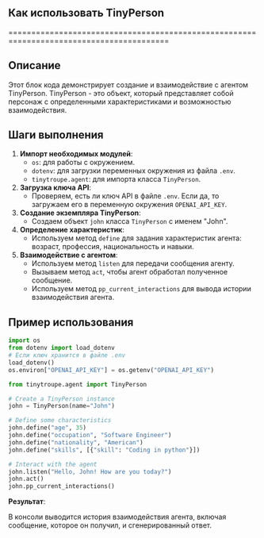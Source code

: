 ## Как использовать TinyPerson
=========================================================================================

Описание
-------------------------
Этот блок кода демонстрирует создание и взаимодействие с агентом TinyPerson. TinyPerson - это объект, который представляет собой персонаж с определенными характеристиками и возможностью взаимодействия.

Шаги выполнения
-------------------------
1. **Импорт необходимых модулей**: 
    - `os`: для работы с окружением.
    - `dotenv`: для загрузки переменных окружения из файла `.env`.
    - `tinytroupe.agent`: для импорта класса `TinyPerson`.
2. **Загрузка ключа API**:
    - Проверяем, есть ли ключ API в файле `.env`. Если да, то загружаем его в переменную окружения `OPENAI_API_KEY`.
3. **Создание экземпляра TinyPerson**:
    - Создаем объект `john` класса `TinyPerson` с именем "John".
4. **Определение характеристик**:
    - Используем метод `define` для задания характеристик агента: возраст, профессия, национальность и навыки.
5. **Взаимодействие с агентом**:
    - Используем метод `listen` для передачи сообщения агенту.
    - Вызываем метод `act`, чтобы агент обработал полученное сообщение.
    - Используем метод `pp_current_interactions` для вывода истории взаимодействия агента.

Пример использования
-------------------------

```python
import os
from dotenv import load_dotenv
# Если ключ хранится в файле .env
load_dotenv()
os.environ["OPENAI_API_KEY"] = os.getenv("OPENAI_API_KEY")

from tinytroupe.agent import TinyPerson

# Create a TinyPerson instance
john = TinyPerson(name="John")

# Define some characteristics
john.define("age", 35)
john.define("occupation", "Software Engineer")
john.define("nationality", "American")
john.define("skills", [{"skill": "Coding in python"}])

# Interact with the agent
john.listen("Hello, John! How are you today?")
john.act()
john.pp_current_interactions()
```

**Результат**:

В консоли выводится история взаимодействия агента, включая сообщение, которое он получил, и сгенерированный ответ.
